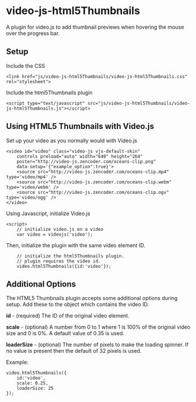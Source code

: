 video-js-html5Thumbnails
========================

A plugin for video.js to add thumbnail previews when hovering the mouse over the progress bar.

Setup
-----

Include the CSS

    <link href="js/video-js-html5Thumbnails/video-js-html5Thumbnails.css" rel="stylesheet">

Include the html5Thumbnails plugin

    <script type="text/javascript" src="js/video-js-html5Thumbnails/video-js-html5Thumbnails.js"></script>

Using HTML5 Thumbnails with Video.js
------------------------------------

Set up your video as you normally would with Video.js

    <video id="video" class="video-js vjs-default-skin"
        controls preload="auto" width="640" height="264"
        poster="http://video-js.zencoder.com/oceans-clip.png"
        data-setup='{"example_option":true}'>
        <source src="http://video-js.zencoder.com/oceans-clip.mp4" type='video/mp4' />
        <source src="http://video-js.zencoder.com/oceans-clip.webm" type='video/webm' />
        <source src="http://video-js.zencoder.com/oceans-clip.ogv" type='video/ogg' />
    </video>

Using Javascript, initialize Video.js

    <script>
        // initialize video.js on a video
        var video = videojs('video');

Then, initialize the plugin with the same video element ID.

        // initialize the html5Thumbnails plugin.
        // plugin requires the video id.
        video.html5Thumbnails({id:'video'});

Additional Options
------------------

The HTML5 Thumbnails plugin accepts some additional options during setup. Add these to the object which contains the video ID.

**id** - (required) The ID of the original video element.

**scale** - (optional) A number from 0 to 1 where 1 is 100% of the original video size and 0 is 0%. A default value of 0.35 is used.

**loaderSize** - (optional) The number of pixels to make the loading spinner. If no value is present then the default of 32 pixels is used.

Example:

    video.html5Thumbnails({
        id:'video', 
        scale: 0.25,
        loaderSize: 25
    });
